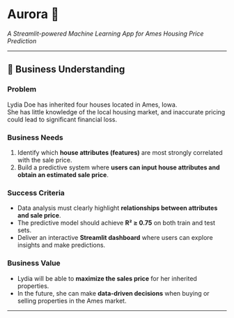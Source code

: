 # Aurora 🌅  
*A Streamlit-powered Machine Learning App for Ames Housing Price Prediction*

---

## 📖 Business Understanding

### Problem  
Lydia Doe has inherited four houses located in Ames, Iowa.  
She has little knowledge of the local housing market, and inaccurate pricing could lead to significant financial loss.  

### Business Needs  
1. Identify which **house attributes (features)** are most strongly correlated with the sale price.  
2. Build a predictive system where **users can input house attributes and obtain an estimated sale price**.  

### Success Criteria  
- Data analysis must clearly highlight **relationships between attributes and sale price**.  
- The predictive model should achieve **R² ≥ 0.75** on both train and test sets.  
- Deliver an interactive **Streamlit dashboard** where users can explore insights and make predictions.  

### Business Value  
- Lydia will be able to **maximize the sales price** for her inherited properties.  
- In the future, she can make **data-driven decisions** when buying or selling properties in the Ames market.  

---
